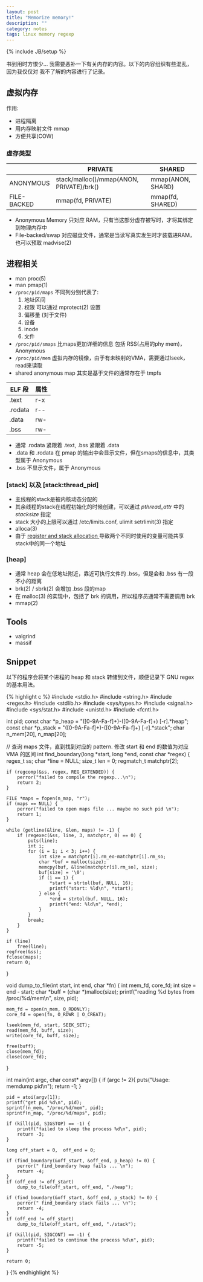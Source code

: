 ```yaml
---
layout: post
title: "Memorize memory!"
description: ""
category: notes
tags: linux memory regexp
---
```

{% include JB/setup %}

书到用时方恨少... 我需要恶补一下有关内存的内容。以下的内容组织有些混乱，因为我仅仅对
我不了解的内容进行了记录。

## 虚拟内存

作用:

* 进程隔离
* 用内存映射文件 mmap
* 方便共享(COW)

### 虚存类型

|             | PRIVATE                                  | SHARED            |
|-------------|------------------------------------------|-------------------|
| ANONYMOUS   | stack/malloc()/mmap(ANON, PRIVATE)/brk() | mmap(ANON, SHARD) |
| FILE-BACKED | mmap(fd, PRIVATE)                        | mmap(fd, SHARED)  |

* Anonymous Memory 只对应 RAM，只有当这部分虚存被写时，才将其绑定到物理内存中
* File-backed/swap 对应磁盘文件，通常是当读写真实发生时才装载进RAM，也可以预取 madvise(2)

## 进程相关

* man proc(5)
* man pmap(1)
* `/proc/pid/maps` 不同列分别代表了:
    1. 地址区间
    2. 权限 可以通过 mprotect(2) 设置
    3. 偏移量 (对于文件)
    4. 设备
    5. inode
    6. 文件
* `/proc/pid/smaps` 比maps更加详细的信息 包括 RSS(占用的phy mem)， Anonymous
* `/proc/pid/mem` 虚拟内存的镜像，由于有未映射的VMA，需要通过lseek，read来读取
* shared anonymous map 其实是基于文件的通常存在于 tmpfs

| ELF 段  | 属性 |
|---------|------|
| .text   | r-x  |
| .rodata | r--  |
| .data   | rw-  |
| .bss    | rw-  |

* 通常 .rodata 紧跟着 .text, .bss 紧跟着 .data
* .data 和 .rodata 在 pmap 的输出中会显示文件，但在smaps的信息中，其类型属于 Anonymous
* .bss 不显示文件，属于 Anonymous

### [stack] 以及 [stack:thread_pid]

* 主线程的stack是被内核动态分配的
* 其余线程的stack在线程初始化的时候创建，可以通过 *pthread_attr* 中的 *stacksize* 指定
* stack 大小的上限可以通过 /etc/limits.conf, ulimit setrlimit(3) 指定
* alloca(3)
* 由于 [ register and stack allocation ](http://en.wikipedia.org/wiki/Register_allocation)
导致两个不同时使用的变量可能共享 stack中的同一个地址

### [heap]

* 通常 heap 会在低地址附近，靠近可执行文件的 .bss，但是会和 .bss 有一段不小的距离
* brk(2) / sbrk(2) 会增加 .bss 段的map
* 在 malloc(3) 的实现中，包括了 brk 的调用，所以程序员通常不需要调用 brk
* mmap(2)

## Tools

* valgrind
* massif

## Snippet

以下的程序会将某个进程的 heap 和 stack 转储到文件，顺便记录下 GNU regex 的基本用法。

{% highlight c %}
#include <stdio.h>
#include <string.h>
#include <regex.h>
#include <stdlib.h>
#include <sys/types.h>
#include <signal.h>
#include <sys/stat.h>
#include <unistd.h>
#include <fcntl.h>

int pid;
const char *p_heap = "([0-9A-Fa-f]+)-([0-9A-Fa-f]+) [-r].*heap";
const char *p_stack = "([0-9A-Fa-f]+)-([0-9A-Fa-f]+) [-r].*stack";
char n_mem[20], n_map[20];

// 查询 maps 文件，直到找到对应的 pattern. 修改 start 和 end 的数值为对应 VMA 的区间
int find_boundary(long *start, long *end, const char *regex) {
    regex_t ss;
    char *line = NULL;
    size_t len = 0;
    regmatch_t matchptr[2];

    if (regcomp(&ss, regex, REG_EXTENDED)) {
        perror("failed to compile the regexp...\n");
        return 2;
    }

    FILE *maps = fopen(n_map, "r");
    if (maps == NULL) {
        perror("failed to open maps file ... maybe no such pid \n");
        return 1;
    }

    while (getline(&line, &len, maps) != -1) {
        if (regexec(&ss, line, 3, matchptr, 0) == 0) {
            puts(line);
            int i;
            for (i = 1; i < 3; i++) {
                int size = matchptr[i].rm_eo-matchptr[i].rm_so;
                char *buf = malloc(size);
                memcpy(buf, &line[matchptr[i].rm_so], size);
                buf[size] = '\0';
                if (i == 1) {
                    *start = strtol(buf, NULL, 16);
                    printf("start: %ld\n", *start);
                } else {
                    *end = strtol(buf, NULL, 16);
                    printf("end: %ld\n", *end);
                }
            }
            break;
        }
    }

    if (line)
        free(line);
    regfree(&ss);
    fclose(maps);
    return 0;
}

void dump_to_file(int start, int end, char *fn) {
    int mem_fd, core_fd;
    int size = end - start;
    char *buff = (char *)malloc(size);
    printf("reading %d bytes from /proc/%d/mem\n", size, pid);

    mem_fd = open(n_mem, O_RDONLY);
    core_fd = open(fn, O_RDWR | O_CREAT);

    lseek(mem_fd, start, SEEK_SET);
    read(mem_fd, buff, size);
    write(core_fd, buff, size);

    free(buff);
    close(mem_fd);
    close(core_fd);
}

int main(int argc, char const* argv[])
{
    if (argc != 2){
        puts("Usage: memdump pid\n");
        return -1;
    }

    pid = atoi(argv[1]);
    printf("get pid %d\n", pid);
    sprintf(n_mem, "/proc/%d/mem", pid);
    sprintf(n_map, "/proc/%d/maps", pid);

    if (kill(pid, SIGSTOP) == -1) {
        printf("failed to sleep the process %d\n", pid);
        return -3;
    }

    long off_start = 0,  off_end = 0;

    if (find_boundary(&off_start, &off_end, p_heap) != 0) {
        perror(" find_boundary heap fails ... \n");
        return -4;
    }
    if (off_end != off_start)
        dump_to_file(off_start, off_end, "./heap");

    if (find_boundary(&off_start, &off_end, p_stack) != 0) {
        perror(" find_boundary stack fails ... \n");
        return -4;
    }
    if (off_end != off_start)
        dump_to_file(off_start, off_end, "./stack");

    if (kill(pid, SIGCONT) == -1) {
        printf("failed to continue the process %d\n", pid);
        return -5;
    }

    return 0;
}
{% endhighlight %}
